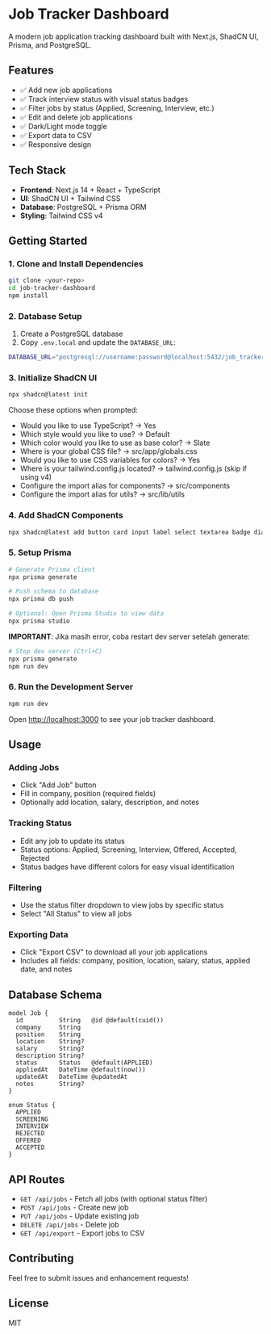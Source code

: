 # Job Tracker Dashboard

A modern job application tracking dashboard built with Next.js, ShadCN UI, Prisma, and PostgreSQL.

## Features

- ✅ Add new job applications
- ✅ Track interview status with visual status badges
- ✅ Filter jobs by status (Applied, Screening, Interview, etc.)
- ✅ Edit and delete job applications
- ✅ Dark/Light mode toggle
- ✅ Export data to CSV
- ✅ Responsive design

## Tech Stack

- **Frontend**: Next.js 14 + React + TypeScript
- **UI**: ShadCN UI + Tailwind CSS
- **Database**: PostgreSQL + Prisma ORM
- **Styling**: Tailwind CSS v4

## Getting Started

### 1. Clone and Install Dependencies

```bash
git clone <your-repo>
cd job-tracker-dashboard
npm install
```

### 2. Database Setup

1. Create a PostgreSQL database
2. Copy `.env.local` and update the `DATABASE_URL`:

```bash
DATABASE_URL="postgresql://username:password@localhost:5432/job_tracker"
```

### 3. Initialize ShadCN UI

```bash
npx shadcn@latest init
```

Choose these options when prompted:
- Would you like to use TypeScript? → Yes
- Which style would you like to use? → Default
- Which color would you like to use as base color? → Slate
- Where is your global CSS file? → src/app/globals.css
- Would you like to use CSS variables for colors? → Yes
- Where is your tailwind.config.js located? → tailwind.config.js (skip if using v4)
- Configure the import alias for components? → src/components
- Configure the import alias for utils? → src/lib/utils

### 4. Add ShadCN Components

```bash
npx shadcn@latest add button card input label select textarea badge dialog dropdown-menu
```

### 5. Setup Prisma

```bash
# Generate Prisma client
npx prisma generate

# Push schema to database
npx prisma db push

# Optional: Open Prisma Studio to view data
npx prisma studio
```

**IMPORTANT**: Jika masih error, coba restart dev server setelah generate:

```bash
# Stop dev server (Ctrl+C)
npx prisma generate
npm run dev
```

### 6. Run the Development Server

```bash
npm run dev
```

Open [http://localhost:3000](http://localhost:3000) to see your job tracker dashboard.

## Usage

### Adding Jobs
- Click "Add Job" button
- Fill in company, position (required fields)
- Optionally add location, salary, description, and notes

### Tracking Status
- Edit any job to update its status
- Status options: Applied, Screening, Interview, Offered, Accepted, Rejected
- Status badges have different colors for easy visual identification

### Filtering
- Use the status filter dropdown to view jobs by specific status
- Select "All Status" to view all jobs

### Exporting Data
- Click "Export CSV" to download all your job applications
- Includes all fields: company, position, location, salary, status, applied date, and notes

## Database Schema

```prisma
model Job {
  id          String   @id @default(cuid())
  company     String
  position    String
  location    String?
  salary      String?
  description String?
  status      Status   @default(APPLIED)
  appliedAt   DateTime @default(now())
  updatedAt   DateTime @updatedAt
  notes       String?
}

enum Status {
  APPLIED
  SCREENING
  INTERVIEW
  REJECTED
  OFFERED
  ACCEPTED
}
```

## API Routes

- `GET /api/jobs` - Fetch all jobs (with optional status filter)
- `POST /api/jobs` - Create new job
- `PUT /api/jobs` - Update existing job
- `DELETE /api/jobs` - Delete job
- `GET /api/export` - Export jobs to CSV

## Contributing

Feel free to submit issues and enhancement requests!

## License

MIT